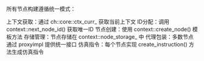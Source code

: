 所有节点构建遵循统一模式：

上下文获取：通过 ch::core::ctx_curr_ 获取当前上下文
ID分配：调用 context::next_node_id() 获取唯一ID
节点创建：使用 context::create_node<T>() 模板方法
存储管理：节点存储在 context::node_storage_ 中
代理包装：多数节点通过 proxyimpl 提供统一接口
仿真指令：每个节点实现 create_instruction() 方法生成仿真指令
